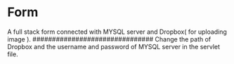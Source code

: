 # Form
A full stack form connected with MYSQL server and Dropbox( for uploading image ).
###############################
Change the path of Dropbox and the username and password of MYSQL server in the servlet file.
